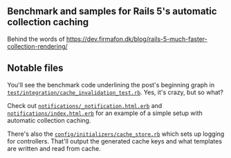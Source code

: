 ## Benchmark and samples for Rails 5's automatic collection caching

Behind the words of https://dev.firmafon.dk/blog/rails-5-much-faster-collection-rendering/

## Notable files

You'll see the benchmark code underlining the post's beginning graph in [`test/integration/cache_invalidation_test.rb`][integration]. Yes, it's crazy, but so what?

Check out [`notifications/_notification.html.erb`][notification] and [`notifications/index.html.erb`][index] for an example of a simple setup with automatic collection caching.

There's also the [`config/initializers/cache_store.rb`][cache_store] which sets up logging for controllers. That'll output the generated cache keys and what templates are written and read from cache.

[integration]: https://github.com/kaspth/collection_caching_test/blob/master/test/integration/cache_invalidation_test.rb
[notification]: https://github.com/kaspth/collection_caching_test/blob/master/app/views/notifications/_notification.html.erb
[index]: https://github.com/kaspth/collection_caching_test/blob/master/app/views/notifications/index.html.erb
[cache_store]: https://github.com/kaspth/collection_caching_test/blob/master/config/initializers/cache_store.rb
